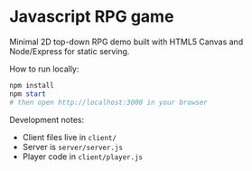 # Javascript RPG game

Minimal 2D top-down RPG demo built with HTML5 Canvas and Node/Express for static serving.

How to run locally:

```powershell
npm install
npm start
# then open http://localhost:3000 in your browser
```

Development notes:
- Client files live in `client/`
- Server is `server/server.js`
- Player code in `client/player.js`

